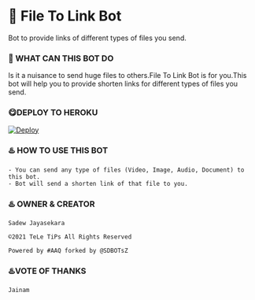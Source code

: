 # 🔗 File To Link Bot
Bot to provide links of different types of files you send.
### 🔗 WHAT CAN THIS BOT DO
Is it a nuisance to send huge files to others.File To Link Bot is for you.This bot will help you to provide shorten links for different types of files you send.
### 😋DEPLOY TO HEROKU

[![Deploy](https://www.herokucdn.com/deploy/button.svg)](https://heroku.com/deploy?template=https://github.com/Sadew451/FileToLink)

### ♨️ HOW TO USE THIS BOT

```
- You can send any type of files (Video, Image, Audio, Document) to this bot.
- Bot will send a shorten link of that file to you.
```

### ♨️ OWNER  &  CREATOR

```
Sadew Jayasekara
 
©️2021 TeLe TiPs All Rights Reserved
 
Powered by #AAQ forked by @SDBOTsZ
```

### ♨️VOTE OF THANKS

```
Jainam
```
